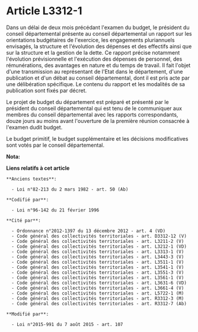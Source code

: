 # Article L3312-1

Dans un délai de deux mois précédant l'examen du budget, le président du conseil départemental présente au conseil
départemental un rapport sur les orientations budgétaires de l'exercice, les engagements pluriannuels envisagés, la structure
et l'évolution des dépenses et des effectifs ainsi que sur la structure et la gestion de la dette. Ce rapport précise
notamment l'évolution prévisionnelle et l'exécution des dépenses de personnel, des rémunérations, des avantages en nature et
du temps de travail. Il fait l'objet d'une transmission au représentant de l'Etat dans le département, d'une publication et
d'un débat au conseil départemental, dont il est pris acte par une délibération spécifique. Le contenu du rapport et les
modalités de sa publication sont fixés par décret. 

Le projet de budget du département est préparé et présenté par le président du conseil départemental qui est tenu de le
communiquer aux membres du conseil départemental avec les rapports correspondants, douze jours au moins avant l'ouverture de
la première réunion consacrée à l'examen dudit budget. 

Le budget primitif, le budget supplémentaire et les décisions modificatives sont votés par le conseil départemental.

**Nota:**



**Liens relatifs à cet article**

	**Anciens textes**:

	  - Loi n°82-213 du 2 mars 1982 - art. 50 (Ab)

	**Codifié par**:

	  - Loi n°96-142 du 21 février 1996

	**Cité par**:

	  - Ordonnance n°2012-1397 du 13 décembre 2012 - art. 4 (VD)
	  - Code général des collectivités territoriales - art. D3312-12 (V)
	  - Code général des collectivités territoriales - art. L3211-2 (V)
	  - Code général des collectivités territoriales - art. L3212-1 (VD)
	  - Code général des collectivités territoriales - art. L3313-1 (V)
	  - Code général des collectivités territoriales - art. L3443-3 (V)
	  - Code général des collectivités territoriales - art. L3511-1 (V)
	  - Code général des collectivités territoriales - art. L3541-1 (V)
	  - Code général des collectivités territoriales - art. L3551-3 (V)
	  - Code général des collectivités territoriales - art. L3561-1 (V)
	  - Code général des collectivités territoriales - art. L3631-6 (VD)
	  - Code général des collectivités territoriales - art. L3661-4 (V)
	  - Code général des collectivités territoriales - art. L5722-1 (M)
	  - Code général des collectivités territoriales - art. R3312-3 (M)
	  - Code général des collectivités territoriales - art. R3312-7 (Ab)

	**Modifié par**:

	  - Loi n°2015-991 du 7 août 2015 - art. 107

